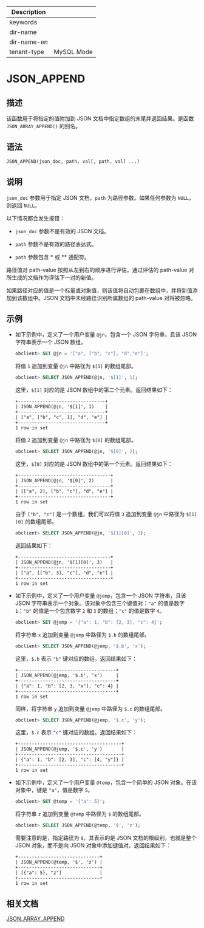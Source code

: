 | Description   |                 |
|---------------|-----------------|
| keywords      |                 |
| dir-name      |                 |
| dir-name-en   |                 |
| tenant-type   | MySQL Mode      |

# JSON_APPEND

## 描述

该函数用于将指定的值附加到 JSON 文档中指定数组的末尾并返回结果。是函数 `JSON_ARRAY_APPEND()` 的别名。

## 语法

```sql
JSON_APPEND(json_doc, path, val[, path, val] ...)
```

## 说明

`json_doc` 参数用于指定 JSON 文档，`path` 为路径参数。如果任何参数为 `NULL`，则返回 `NULL`。

以下情况都会发生报错：

* `json_doc` 参数不是有效的 JSON 文档。

* `path` 参数不是有效的路径表达式。

* `path` 参数包含 \* 或 \*\* 通配符。

路径值对 path-value 按照从左到右的顺序进行评估。通过评估的 path-value 对所生成的文档作为评估下一对的新值。

如果路径对应的值是一个标量或对象值，则该值将自动包裹在数组中，并将新值添加到该数组中。JSON 文档中未经路径识别所属数组的 path-value 对将被忽略。

## 示例

* 如下示例中，定义了一个用户变量 `@jn`，包含一个 JSON 字符串，且该 JSON 字符串表示一个 JSON 数组。

  ```sql
  obclient> SET @jn = '["a", ["b", "c"], "d","e"]';
  ```

  将值 `1` 追加到变量 `@jn` 中路径为 `$[1]` 的数组尾部。

  ```sql
  obclient> SELECT JSON_APPEND(@jn, '$[1]', 1);
  ```

  这里，`$[1]` 对应的是 JSON 数组中的第二个元素。返回结果如下：

  ```shell
  +--------------------------------+
  | JSON_APPEND(@jn, '$[1]', 1)    |
  +--------------------------------+
  | ["a", ["b", "c", 1], "d", "e"] |
  +--------------------------------+
  1 row in set
  ```

  将值 `2` 追加到变量 `@jn` 中路径为 `$[0]` 的数组尾部。

  ```sql
  obclient> SELECT JSON_APPEND(@jn, '$[0]', 2);
  ```

  这里，`$[0]` 对应的是 JSON 数组中的第一个元素。返回结果如下：

  ```shell
  +----------------------------------+
  | JSON_APPEND(@jn, '$[0]', 2)      |
  +----------------------------------+
  | [["a", 2], ["b", "c"], "d", "e"] |
  +----------------------------------+
  1 row in set
  ```
  
  由于 `["b", "c"]` 是一个数组，我们可以将值 `3` 追加到变量 `@jn` 中路径为 `$[1][0]` 的数组尾部。

  ```sql
  obclient> SELECT JSON_APPEND(@jn, '$[1][0]', 3);
  ```

  返回结果如下：

  ```shell
  +----------------------------------+
  | JSON_APPEND(@jn, '$[1][0]', 3)   |
  +----------------------------------+
  | ["a", [["b", 3], "c"], "d", "e"] |
  +----------------------------------+
  1 row in set
  ```

* 如下示例中，定义了一个用户变量 `@jemp`，包含一个 JSON 字符串，且该 JSON 字符串表示一个对象。该对象中包含三个键值对：`"a"` 的值是数字 `1`；`"b"` 的值是一个包含数字 `2` 和 `3` 的数组；`"c"` 的值是数字 `4`。

  ```sql
  obclient> SET @jemp = '{"a": 1, "b": [2, 3], "c": 4}';
  ```

  将字符串 `x` 追加到变量 `@jemp` 中路径为 `$.b` 的数组尾部。

  ```sql
  obclient> SELECT JSON_APPEND(@jemp, '$.b', 'x');
  ```

  这里，`$.b` 表示 `"b"` 键对应的数组。返回结果如下：

  ```shell
  +------------------------------------+
  | JSON_APPEND(@jemp, '$.b', 'x')     |
  +------------------------------------+
  | {"a": 1, "b": [2, 3, "x"], "c": 4} |
  +------------------------------------+
  1 row in set
  ```

  同样，将字符串 `y` 追加到变量 `@jemp` 中路径为 `$.c` 的数组尾部。

  ```sql
  obclient> SELECT JSON_APPEND(@jemp, '$.c', 'y');
  ```

  这里，`$.c` 表示 `"c"` 键对应的数组。返回结果如下：

  ```shell
  +--------------------------------------+
  | JSON_APPEND(@jemp, '$.c', 'y')       |
  +--------------------------------------+
  | {"a": 1, "b": [2, 3], "c": [4, "y"]} |
  +--------------------------------------+
  1 row in set
  ```

* 如下示例中，定义了一个用户变量 `@temp`，包含一个简单的 JSON 对象。在该对象中，键是 `"a"`，值是数字 `5`。

  ```sql
  obclient> SET @temp = '{"a": 5}';
  ```

  将字符串 `z` 追加到变量 `@temp` 中路径为 `$` 的数组尾部。
  
  ```sql
  obclient> SELECT JSON_APPEND(@temp, '$', 'z');
  ```

  需要注意的是，指定路径为 `$`，其表示的是 JSON 文档的根级别，也就是整个 JSON 对象，而不是向 JSON 对象中添加键值对。返回结果如下：

  ```shell
  +------------------------------+
  | JSON_APPEND(@temp, '$', 'z') |
  +------------------------------+
  | [{"a": 5}, "z"]              |
  +------------------------------+
  1 row in set
  ```

## 相关文档

[JSON_ARRAY_APPEND](100.json-array-append-of-mysql-mode.md)

